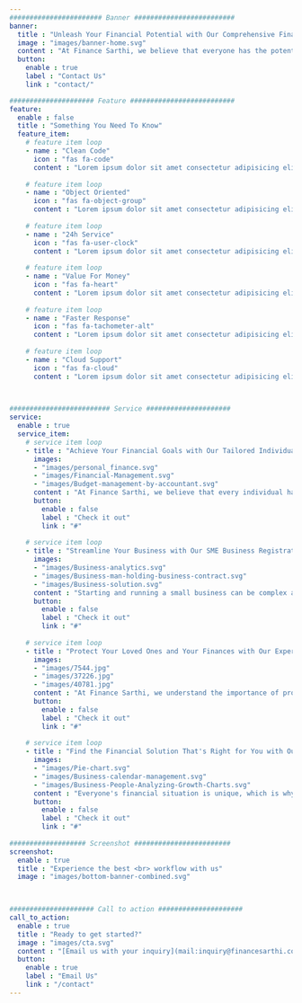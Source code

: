 ```yaml
---
####################### Banner #########################
banner:
  title : "Unleash Your Financial Potential with Our Comprehensive Financial Services"
  image : "images/banner-home.svg"
  content : "At Finance Sarthi, we believe that everyone has the potential to achieve their financial goals and lead a financially secure life. That's why we offer a comprehensive range of financial services designed to help you unleash your financial potential."
  button:
    enable : true
    label : "Contact Us"
    link : "contact/"

##################### Feature ##########################
feature:
  enable : false
  title : "Something You Need To Know"
  feature_item:
    # feature item loop
    - name : "Clean Code"
      icon : "fas fa-code"
      content : "Lorem ipsum dolor sit amet consectetur adipisicing elit quam nihil"
      
    # feature item loop
    - name : "Object Oriented"
      icon : "fas fa-object-group"
      content : "Lorem ipsum dolor sit amet consectetur adipisicing elit quam nihil"
      
    # feature item loop
    - name : "24h Service"
      icon : "fas fa-user-clock"
      content : "Lorem ipsum dolor sit amet consectetur adipisicing elit quam nihil"
      
    # feature item loop
    - name : "Value For Money"
      icon : "fas fa-heart"
      content : "Lorem ipsum dolor sit amet consectetur adipisicing elit quam nihil"
      
    # feature item loop
    - name : "Faster Response"
      icon : "fas fa-tachometer-alt"
      content : "Lorem ipsum dolor sit amet consectetur adipisicing elit quam nihil"
      
    # feature item loop
    - name : "Cloud Support"
      icon : "fas fa-cloud"
      content : "Lorem ipsum dolor sit amet consectetur adipisicing elit quam nihil"
      


######################### Service #####################
service:
  enable : true
  service_item:
    # service item loop
    - title : "Achieve Your Financial Goals with Our Tailored Individual Finance Solutions in India."
      images:
      - "images/personal_finance.svg"
      - "images/Financial-Management.svg"
      - "images/Budget-management-by-accountant.svg"
      content : "At Finance Sarthi, we believe that every individual has unique financial goals and aspirations. That's why we offer a range of tailored individual finance solutions to help you achieve the financial future you want. </br> Our expert team of financial advisors will work with you to understand your financial situation and provide personalized advice and solutions to help you reach your financial goals. Whether you're looking to save for a down payment on a home, invest for retirement, or manage debt, we have the expertise and tools to help. </br> With our tailored individual finance solutions, you can take control of your finances and build the future you want. From investment planning and wealth management to insurance and loan services, we have everything you need to reach your financial goals.</br> So why wait? Start achieving your financial goals today with Finance Sarthi's tailored individual finance solutions in India."
      button:
        enable : false
        label : "Check it out"
        link : "#"
        
    # service item loop
    - title : "Streamline Your Business with Our SME Business Registration and GST Services in India"
      images:
      - "images/Business-analytics.svg"
      - "images/Business-man-holding-business-contract.svg"
      - "images/Business-solution.svg"
      content : "Starting and running a small business can be complex and time-consuming, especially when it comes to registering your business and complying with India's Goods and Services Tax (GST) regulations. That's where Finance Sarthi comes in. </br> We offer a comprehensive range of small business registration and GST services designed to help streamline your business operations and keep you compliant with the latest regulations. Our team of experts will work with you to ensure that your business is registered correctly and that you are following all necessary GST regulations and procedures. </br> With our small business registration and GST services, you can focus on what you do best - running your business. From registering your business to filing your GST returns, we have the expertise and tools to help simplify your business processes and keep you on track. </br> So why wait? Streamline your business operations today with Finance Sarthi's small business registration and GST services in India."
      button:
        enable : false
        label : "Check it out"
        link : "#"
        
    # service item loop
    - title : "Protect Your Loved Ones and Your Finances with Our Expert Insurance and Mutual Funds Solutions"
      images:
      - "images/7544.jpg"
      - "images/37226.jpg"
      - "images/40781.jpg"
      content : "At Finance Sarthi, we understand the importance of protecting your loved ones and your finances. That's why we offer a comprehensive range of insurance and mutual funds solutions to help you do just that. </br> Our expert team of financial advisors will work with you to understand your financial situation and provide personalized advice and solutions to help you protect your loved ones and your finances. Whether you're looking for life insurance to provide for your family, health insurance to cover unexpected medical expenses, or mutual funds to grow your savings, we have the expertise and tools to help.</br> With our insurance and mutual funds solutions, you can rest easy knowing that your loved ones and your finances are protected. From term life insurance to index funds, we have a range of options to help you reach your financial goals and protect what matters most.</br> So why wait? Start protecting your loved ones and your finances today with Finance Sarthi's expert insurance and mutual funds solutions."
      button:
        enable : false
        label : "Check it out"
        link : "#"
        
    # service item loop
    - title : "Find the Financial Solution That's Right for You with Our Customized Options"
      images:
      - "images/Pie-chart.svg"
      - "images/Business-calendar-management.svg"
      - "images/Business-People-Analyzing-Growth-Charts.svg"
      content : "Everyone's financial situation is unique, which is why Finance Sarthi offers customized financial solutions to meet your specific needs and goals. Our team of experts will work with you to understand your financial situation and provide personalized advice and solutions to help you achieve your financial goals.</br> From investment planning to retirement planning, we have a range of financial solutions to help you reach your financial goals. And with our customized options, you can find the solution that's right for you, whether you're looking to grow your wealth, protect your assets, or plan for the future.</br> With our customized financial solutions, you can take control of your finances and achieve your financial goals. So why wait? Find the solution that's right for you with Finance Sarthi's customized financial options today."
      button:
        enable : false
        label : "Check it out"
        link : "#"
        
################### Screenshot ########################
screenshot:
  enable : true
  title : "Experience the best <br> workflow with us"
  image : "images/bottom-banner-combined.svg"

  

##################### Call to action #####################
call_to_action:
  enable : true
  title : "Ready to get started?"
  image : "images/cta.svg"
  content : "[Email us with your inquiry](mail:inquiry@financesarthi.com)"
  button:
    enable : true
    label : "Email Us"
    link : "/contact"
---
```

